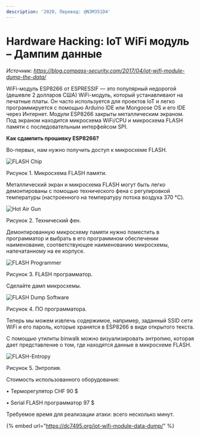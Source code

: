 ```yaml
---
description: '2020, Перевод: @N3M351D4'
---
```


# Hardware Hacking: IoT WiFi модуль – Дампим данные

_Источник:_ [_https://blog.compass-security.com/2017/04/iot-wifi-module-dump-the-data/_ ](https://blog.compass-security.com/2017/04/iot-wifi-module-dump-the-data/)

WiFi-модуль ESP8266 от ESPRESSIF — это популярный недорогой (дешевле 2 долларов США) WiFi-модуль, который устанавливают на печатные платы. Он часто используется для проектов IoT и легко программируется с помощью Arduino IDE или Mongoose OS и его IDE через Интернет. Модули ESP8266 закрыты металлическим экраном. Под экраном находится микросхема WiFi/CPU и микросхема FLASH памяти с последовательным интерфейсом SPI.

**Как сдампить прошивку ESP8266?**

Во-первых, нам нужно получить доступ к микросхеме FLASH.

![FLASH Chip](https://dc7495.org/aybbtu/uploads/2020/05/flash-chip.png)

Рисунок 1. Микросхема FLASH памяти.

Металлический экран и микросхема FLASH могут быть легко демонтированы с помощью технического фена с регулировкой температуры (настроенного на температуру потока воздуха 370 °C).

![Hot Air Gun](https://dc7495.org/aybbtu/uploads/2020/05/hot-air-gun.png)

Рисунок 2. Технический фен.

Демонтированную микросхему памяти нужно поместить в программатор и выбрать в его программном обеспечении наименование, соответствующее наименованию микросхемы, напечатанному на ее корпусе.

![FLASH Programmer](https://dc7495.org/aybbtu/uploads/2020/05/flash-programmer.png)

Рисунок 3. FLASH программатор.

Сделайте дамп микросхемы.

![FLASH Dump Software](https://dc7495.org/aybbtu/uploads/2020/05/flash-dump-software.png)

Рисунок 4. ПО программатора.

Теперь мы можем извлечь содержимое, например, заданный SSID сети WiFi и его пароль, которые хранятся в ESP8266 в виде открытого текста.

С помощью утилиты binwalk можно визуализировать энтропию, которая дает представление о том, где находятся данные в микросхеме FLASH.

![FLASH-Entropy](https://dc7495.org/aybbtu/uploads/2020/05/flash-entropy.png)

Рисунок 5. Энтропия.

Стоимость использованного оборудования:

• Терморегулятор CHF 90 $

• Serial FLASH программатор 97 $

Требуемое время для реализации атаки: всего несколько минут.

{% embed url="https://dc7495.org/iot-wifi-module-data-dump/" %}
